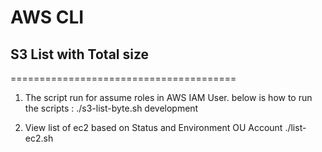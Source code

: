 # AWS CLI 
## S3 List with Total size

=======================================
1. The script run for assume roles in AWS IAM User. below is how to run the scripts :
   ./s3-list-byte.sh development

2. View list of ec2 based on Status and Environment OU Account
   ./list-ec2.sh

